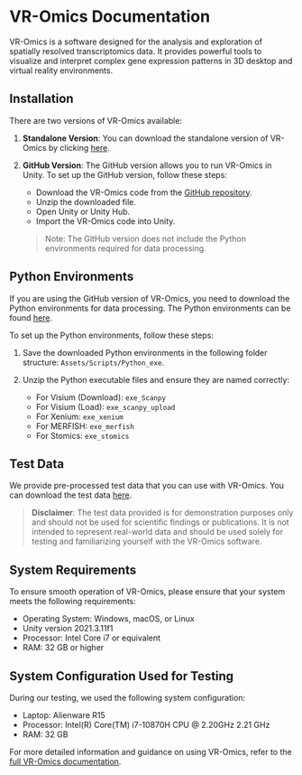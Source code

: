 # VR-Omics Documentation

VR-Omics is a software designed for the analysis and exploration of spatially resolved transcriptomics data. It provides powerful tools to visualize and interpret complex gene expression patterns in 3D desktop and virtual reality environments.

## Installation

There are two versions of VR-Omics available:

1. **Standalone Version**: You can download the standalone version of VR-Omics by clicking [here](https://bridges.monash.edu/articles/software/Spatially_Resolved_Transcriptomics_Exploration_in_3D_desktop_and_Virtual_Environments_with_VR-Omics_-_Application/20220312).

2. **GitHub Version**: The GitHub version allows you to run VR-Omics in Unity. To set up the GitHub version, follow these steps:

   - Download the VR-Omics code from the [GitHub repository](https://github.com/Ramialison-Lab/VR-Omics/).
   - Unzip the downloaded file.
   - Open Unity or Unity Hub.
   - Import the VR-Omics code into Unity.

   > Note: The GitHub version does not include the Python environments required for data processing.

## Python Environments

If you are using the GitHub version of VR-Omics, you need to download the Python environments for data processing. The Python environments can be found [here](https://bridges.monash.edu/articles/software/Spatially_Resolved_Transcriptomics_Exploration_in_3D_Desktop_and_Virtual_Reality_Environments_with_VR-Omics_-_Python_executables/22207903).

To set up the Python environments, follow these steps:

1. Save the downloaded Python environments in the following folder structure: `Assets/Scripts/Python_exe`.
2. Unzip the Python executable files and ensure they are named correctly:

   - For Visium (Download): `exe_Scanpy`
   - For Visium (Load): `exe_scanpy_upload`
   - For Xenium: `exe_xenium`
   - For MERFISH: `exe_merfish`
   - For Stomics: `exe_stomics`

## Test Data

We provide pre-processed test data that you can use with VR-Omics. You can download the test data [here](https://bridges.monash.edu/articles/dataset/Spatially_Resolved_Transcriptomics_Exploration_in_3D_Desktop_and_Virtual_Reality_Environments_with_VR-Omics_-_Test_data/22207579).

> **Disclaimer**: The test data provided is for demonstration purposes only and should not be used for scientific findings or publications. It is not intended to represent real-world data and should be used solely for testing and familiarizing yourself with the VR-Omics software.

## System Requirements

To ensure smooth operation of VR-Omics, please ensure that your system meets the following requirements:

- Operating System: Windows, macOS, or Linux
- Unity version 2021.3.11f1
- Processor: Intel Core i7 or equivalent
- RAM: 32 GB or higher

## System Configuration Used for Testing

During our testing, we used the following system configuration:

- Laptop: Alienware R15
- Processor: Intel(R) Core(TM) i7-10870H CPU @ 2.20GHz   2.21 GHz
- RAM: 32 GB

For more detailed information and guidance on using VR-Omics, refer to the [full VR-Omics documentation](https://ramialison-lab.github.io/pages/vromics.html).
